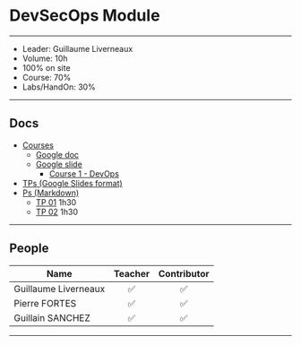 # DevSecOps Module

---

- Leader: Guillaume Liverneaux
- Volume: 10h
- 100% on site
- Course: 70%
- Labs/HandOn: 30%

---

## Docs
- [Courses]()
    - [Google doc](https://docs.google.com/document/d/1TwlhsqmI5uixYUXbMUmYQJ0N4WF9v73wVyLniDwCbYQ)
    - [Google slide]()
        - [Course 1 - DevOps](https://docs.google.com/presentation/d/1P6qWAKH3ey8EIPz5ApPqm1iwQph8uAETODo8l1gmw1A)
- [TPs (Google Slides format)](https://docs.google.com/presentation/d/1zgF5vefwby6jB9la46iQMxUQ6dwOrYjloZ0ToChsOTM)
- [Ps (Markdown)](.)
    - [TP 01](TP_01) 1h30
    - [TP 02](TP_02) 1h30

---

## People

| Name | Teacher | Contributor |
|---|:-:|:-:|
| Guillaume Liverneaux | :white_check_mark: | :white_check_mark: |
| Pierre FORTES | :white_check_mark: | :white_check_mark: |
| Guillain SANCHEZ | :white_check_mark: | :white_check_mark: |

---